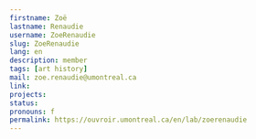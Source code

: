 ```yaml
---
firstname: Zoë
lastname: Renaudie
username: ZoeRenaudie
slug: ZoeRenaudie
lang: en
description: member
tags: [art history]
mail: zoe.renaudie@umontreal.ca
link:
projects:
status: 
pronouns: f
permalink: https://ouvroir.umontreal.ca/en/lab/zoerenaudie
---
```


